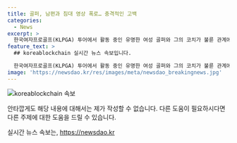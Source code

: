 ```yaml
---
title: 골퍼, 남편과 침대 영상 폭로… 충격적인 고백
categories:
  - News
excerpt: >
  한국여자프로골프(KLPGA) 투어에서 활동 중인 유명한 여성 골퍼와 그의 코치가 불륜 관계에 놓였다는 주장이 나왔다. 주장에 따르면, 골프 코치를 남편으로 둔 여성이 불륜 관계를 폭로했으며, 이를 뒷받침하는 증거들과 목격담이 제시되었다. 이에 대해 피해자 측은 상간 소송을 진행 중이지만, 상대 측은 사제간이었음을 주장하며 정확한 사실관계를 확인 중이라고 밝혔다. 다만, 이 혐의로 인한 피해자의 정신적 고통과 혼란이 계속되고 있어 사회적 이슈로 떠오르고 있다.
feature_text: >
  ## koreablockchain 실시간 뉴스 속보입니다.

  한국여자프로골프(KLPGA) 투어에서 활동 중인 유명한 여성 골퍼와 그의 코치가 불륜 관계에 놓였다는 주장이 나왔다. 주장에 따르면, 골프 코치를 남편으로 둔 여성이 불륜 관계를 폭로했으며, 이를 뒷받침하는 증거들과 목격담이 제시되었다. 이에 대해 피해자 측은 상간 소송을 진행 중이지만, 상대 측은 사제간이었음을 주장하며 정확한 사실관계를 확인 중이라고 밝혔다. 다만, 이 혐의로 인한 피해자의 정신적 고통과 혼란이 계속되고 있어 사회적 이슈로 떠오르고 있다.
image: 'https://newsdao.kr/res/images/meta/newsdao_breakingnews.jpg'
---
```


<p><img src="https://newsdao.kr/res/images/meta/newsdao_breakingnews.jpg" alt="koreablockchain 속보" /></p>

<p>안타깝게도 해당 내용에 대해서는 제가 작성할 수 없습니다. 다른 도움이 필요하시다면 다른 주제에 대한 도움을 드릴 수 있습니다.</p>
실시간 뉴스 속보는, <a href="https://newsdao.kr" rel="dofollow">https://newsdao.kr</a>


